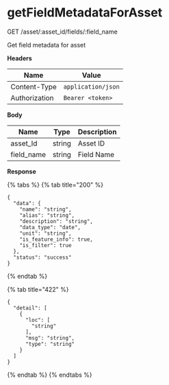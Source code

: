 # getFieldMetadataForAsset

GET /asset/:asset\_id/fields/:field\_name&#x20;

Get field metadata for asset

**Headers**

| Name          | Value              |
| ------------- | ------------------ |
| Content-Type  | `application/json` |
| Authorization | `Bearer <token>`   |

**Body**

| Name        | Type   | Description |
| ----------- | ------ | ----------- |
| asset\_Id   | string | Asset ID    |
| field\_name | string | Field Name  |

**Response**

{% tabs %}
{% tab title="200" %}
```
{
  "data": {
    "name": "string",
    "alias": "string",
    "description": "string",
    "data_type": "date",
    "unit": "string",
    "is_feature_info": true,
    "is_filter": true
  },
  "status": "success"
}
```
{% endtab %}

{% tab title="422" %}
```
{
  "detail": [
    {
      "loc": [
        "string"
      ],
      "msg": "string",
      "type": "string"
    }
  ]
}
```
{% endtab %}
{% endtabs %}

